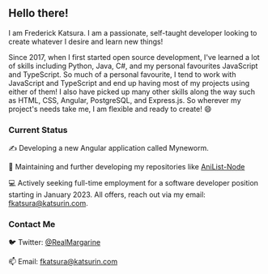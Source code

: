 ## Hello there!

I am Frederick Katsura. I am a passionate, self-taught developer looking to create whatever I desire and learn new things!

Since 2017, when I first started open source development, I've learned a lot of skills including Python, Java, C#, and my personal favourites JavaScript and TypeScript. So much of a personal favourite, I tend to work with JavaScript and TypeScript and end up having most of my projects using either of them! I also have picked up many other skills along the way such as HTML, CSS, Angular, PostgreSQL, and Express.js. So wherever my project's needs take me, I am flexible and ready to create! 😄

### Current Status

✍️ Developing a new Angular application called Myneworm.

🔨 Maintaining and further developing my repositories like [AniList-Node](https://github.com/Butterstroke/AniList-Node)

💻 Actively seeking full-time employment for a software developer position starting in January 2023. All offers, reach out via my email: <a href="mailto:fkatsura@katsurin.com">fkatsura@katsurin.com</a>.

### Contact Me
🐦 Twitter: <a href="https://twitter.com/RealMargarine">@RealMargarine</a>

📫 Email: <a href="mailto:fkatsura@katsurin.com">fkatsura@katsurin.com</a>
